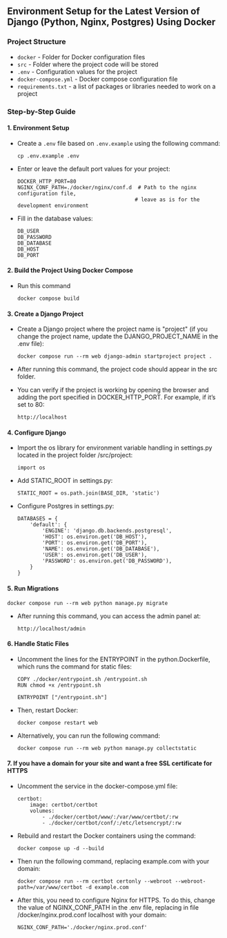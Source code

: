
## Environment Setup for the Latest Version of Django (Python, Nginx, Postgres) Using Docker

### Project Structure

- `docker` - Folder for Docker configuration files
- `src` - Folder where the project code will be stored
- `.env` - Configuration values for the project
- `docker-compose.yml` - Docker compose configuration file
- `requirements.txt` - a list of packages or libraries needed to work on a project

### Step-by-Step Guide

#### 1. Environment Setup

- Create a `.env` file based on `.env.example` using the following command:

  ```
  cp .env.example .env
  ```
  
- Enter or leave the default port values for your project:

    ```
    DOCKER_HTTP_PORT=80
    NGINX_CONF_PATH=./docker/nginx/conf.d  # Path to the nginx configuration file,
                                          # leave as is for the development environment
    ```

- Fill in the database values:

    ```
    DB_USER
    DB_PASSWORD
    DB_DATABASE
    DB_HOST
    DB_PORT
    ```

#### 2. Build the Project Using Docker Compose

- Run this command
  
    ```
    docker compose build
    ```

#### 3. Create a Django Project

-  Create a Django project where the project name is "project" (if you change the project name, update the DJANGO_PROJECT_NAME in the .env file):

    ```
    docker compose run --rm web django-admin startproject project .
    ```

- After running this command, the project code should appear in the src folder.

- You can verify if the project is working by opening the browser and adding the port specified in DOCKER_HTTP_PORT. For example, if it’s set to 80:

  ```
  http://localhost
  ```

#### 4. Configure Django 

- Import the os library for environment variable handling in settings.py located in the project folder /src/project:

  ```
  import os
  ```

- Add STATIC_ROOT in settings.py:

  ```
  STATIC_ROOT = os.path.join(BASE_DIR, 'static')
  ```
  
- Configure Postgres in settings.py:

  ```
  DATABASES = {
      'default': {
          'ENGINE': 'django.db.backends.postgresql',
          'HOST': os.environ.get('DB_HOST'),
          'PORT': os.environ.get('DB_PORT'),
          'NAME': os.environ.get('DB_DATABASE'),
          'USER': os.environ.get('DB_USER'),
          'PASSWORD': os.environ.get('DB_PASSWORD'),
      }
  }
  ```

#### 5. Run Migrations

  ```
  docker compose run --rm web python manage.py migrate
  ```

- After running this command, you can access the admin panel at:

  ```
  http://localhost/admin
  ```

#### 6. Handle Static Files

- Uncomment the lines for the ENTRYPOINT in the python.Dockerfile, which runs the command for static files:

  ```
  COPY ./docker/entrypoint.sh /entrypoint.sh
  RUN chmod +x /entrypoint.sh

  ENTRYPOINT ["/entrypoint.sh"]
  ```

- Then, restart Docker:

  ```
  docker compose restart web
  ```
- Alternatively, you can run the following command:

  ```
  docker compose run --rm web python manage.py collectstatic
  ```

#### 7. If you have a domain for your site and want a free SSL certificate for HTTPS

- Uncomment the service in the docker-compose.yml file:

  ```
  certbot:
      image: certbot/certbot    
      volumes:
          - ./docker/certbot/www/:/var/www/certbot/:rw
          - ./docker/certbot/conf/:/etc/letsencrypt/:rw
  ```
- Rebuild and restart the Docker containers using the command:

  ```
  docker compose up -d --build
  ```
- Then run the following command, replacing example.com with your domain:

  ```
  docker compose run --rm certbot certonly --webroot --webroot-path=/var/www/certbot -d example.com
  ```

- After this, you need to configure Nginx for HTTPS. To do this, change the value of NGINX_CONF_PATH in the .env file, replacing in file /docker/nginx.prod.conf localhost with your domain:

  ```
  NGINX_CONF_PATH='./docker/nginx.prod.conf'
  ```

